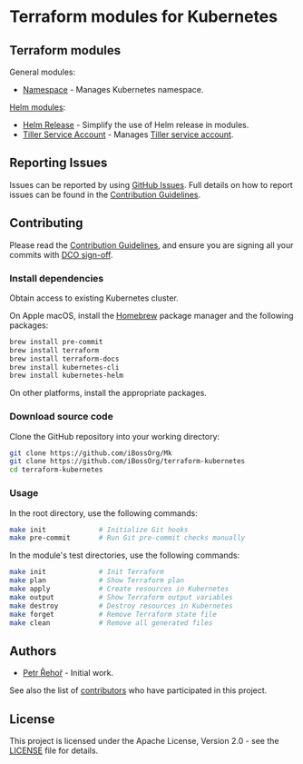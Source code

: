 # Terraform modules for Kubernetes

## Terraform modules

General modules:
* [Namespace](namespace/README.md) - Manages Kubernetes namespace.

[Helm modules](helm/README.md):
* [Helm Release](helm/release/README.md) - Simplify the use of Helm release in modules.
* [Tiller Service Account](helm/tiller-service-account/README.md) - Manages [Tiller service account](https://helm.sh/docs/using_helm/#tiller-and-role-based-access-control).

## Reporting Issues

Issues can be reported by using [GitHub Issues](/../../issues). Full details on how to report issues can be found in the [Contribution Guidelines](CONTRIBUTING.md).

## Contributing

Please read the [Contribution Guidelines](CONTRIBUTING.md), and ensure you are signing all your commits with [DCO sign-off](CONTRIBUTING.md#developer-certification-of-origin-dco).

### Install dependencies

Obtain access to existing Kubernetes cluster.

On Apple macOS, install the [Homebrew](https://brew.sh) package manager and the following packages:
```bash
brew install pre-commit
brew install terraform
brew install terraform-docs
brew install kubernetes-cli
brew install kubernetes-helm
```
On other platforms, install the appropriate packages.

### Download source code

Clone the GitHub repository into your working directory:
```bash
git clone https://github.com/iBossOrg/Mk
git clone https://github.com/iBossOrg/terraform-kubernetes
cd terraform-kubernetes
```

### Usage

In the root directory, use the following commands:
```bash
make init             # Initialize Git hooks
make pre-commit       # Run Git pre-commit checks manually
```

In the module's test directories, use the following commands:
```bash
make init             # Init Terraform
make plan             # Show Terraform plan
make apply            # Create resources in Kubernetes
make output           # Show Terraform output variables
make destroy          # Destroy resources in Kubernetes
make forget           # Remove Terraform state file
make clean            # Remove all generated files
```

## Authors

* [Petr Řehoř](https://github.com/prehor) - Initial work.

See also the list of [contributors](/../../contributors) who have participated in this project.

## License

This project is licensed under the Apache License, Version 2.0 - see the [LICENSE](LICENSE) file for details.
